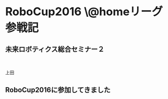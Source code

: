 <h1 style="font-size:250%">RoboCup2016 \@homeリーグ参戦記</h1>
<h2>未来ロボティクス総合セミナー２</h2>

<p>&nbsp;</p>
<p>上田</p>

<!--nextpage-->

<h2>RoboCup2016に参加してきました</h2>
　

